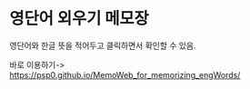 # 영단어 외우기 메모장 

영단어와 한글 뜻을 적어두고 클릭하면서 확인할 수 있음.

바로 이용하기-> https://psp0.github.io/MemoWeb_for_memorizing_engWords/
